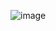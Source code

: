 ![image](https://user-images.githubusercontent.com/51064488/169982698-99ce0436-61b4-484e-acf9-d473b9118796.png)
